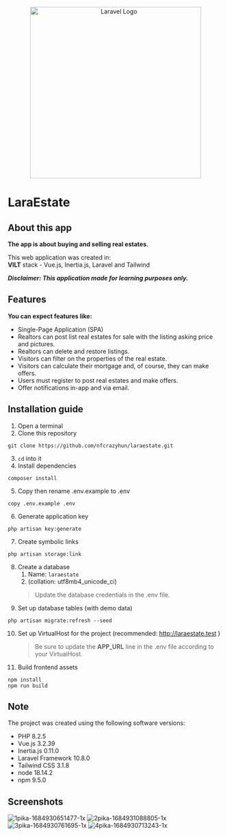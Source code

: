 <p align="center"><a href="https://laravel.com" target="_blank"><img src="https://raw.githubusercontent.com/laravel/art/master/logo-lockup/5%20SVG/2%20CMYK/1%20Full%20Color/laravel-logolockup-cmyk-red.svg" width="400" alt="Laravel Logo"></a></p>

# LaraEstate

## About this app
**The app is about buying and selling real estates.**

This web application was created in:\
**VILT** stack - Vue.js, Inertia.js, Laravel and Tailwind

_**Disclaimer: This application made for learning purposes only.**_

## Features
**You can expect features like:**

- Single-Page Application (SPA)
- Realtors can post list real estates for sale with the listing asking price and pictures.
- Realtors can delete and restore listings.
- Visitors can filter on the properties of the real estate.
- Visitors can calculate their mortgage and, of course, they can make offers.
- Users must register to post real estates and make offers.
- Offer notifications in-app and via email.

## Installation guide
1. Open a terminal  
2. Clone this repository
```
git clone https://github.com/nfcrazyhun/laraestate.git
```
3. `cd` into it
4. Install dependencies
```
composer install
```
5. Copy then rename .env.example to .env
```
copy .env.example .env
```
6. Generate application key
```
php artisan key:generate
```
7. Create symbolic links
```
php artisan storage:link
```
8. Create a database
    1. Name: `laraestate`
    2. (collation: utf8mb4_unicode_ci)
    > Update the database credentials in the .env file.
9. Set up database tables (with demo data)
```
php artisan migrate:refresh --seed
```
10. Set up VirtualHost for the project (recommended: http://laraestate.test )
    > Be sure to update the **APP_URL** line in the .env file according to your VirtualHost.
11. Build frontend assets
```
npm install
npm run build
```


## Note
The project was created using the following software versions:
- PHP 8.2.5
- Vue.js 3.2.39
- Inertia.js 0.11.0
- Laravel Framework 10.8.0
- Tailwind CSS 3.1.8
- node 18.14.2
- npm 9.5.0

## Screenshots
![1pika-1684930651477-1x](https://github.com/nfcrazyhun/laraestate/assets/47859399/ce15789c-4e8a-4011-b719-1096d3c4a26a)
![2pika-1684931088805-1x](https://github.com/nfcrazyhun/laraestate/assets/47859399/2547ef87-3aba-4975-94cd-a46dbdae44c1)
![3pika-1684930761695-1x](https://github.com/nfcrazyhun/laraestate/assets/47859399/96c3ec21-4406-43fa-8723-0d1759f377a6)
![4pika-1684930713243-1x](https://github.com/nfcrazyhun/laraestate/assets/47859399/4b68af72-7df7-4f50-8f83-80390591fe26)
